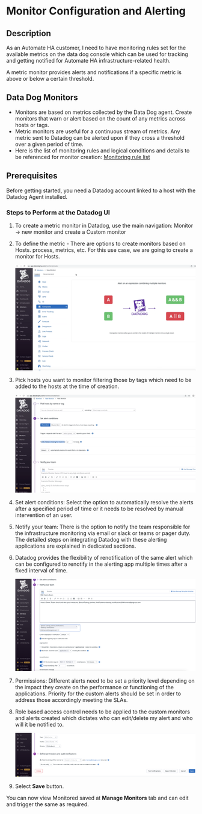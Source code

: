 # Monitor Configuration and Alerting

## Description

As an Automate HA customer, I need to have monitoring rules set for the available metrics on the data dog console which can be used for tracking and getting notified for Automate HA infrastructure-related health.

A metric monitor provides alerts and notifications if a specific metric is above or below a certain threshold.

## Data Dog Monitors

* Monitors are based on metrics collected by the Data Dog agent. Create monitors that warn or alert based on the count of any metrics across hosts or tags.
* Metric monitors are useful for a continuous stream of metrics. Any metric sent to Datadog can be alerted upon if they cross a threshold over a given period of time.
* Here is the list of monitoring rules and logical conditions and details to be referenced for monitor creation: [Monitoring rule list](Monitoring_rule_list.md)

## Prerequisites

Before getting started, you need a Datadog account linked to a host with the Datadog Agent installed.

### Steps to Perform at the Datadog UI

1. To create a metric monitor in Datadog, use the main navigation: Monitor -> new monitor and create a Custom monitor

1. To define the metric - There are options to create monitors based on Hosts. process, metrics, etc. For this use case, we are going to create a monitor for Hosts.

      ![Data_Dog_Metrics](Images/Data_Dog_Metrices.png)

1. Pick hosts you want to monitor filtering those by tags which need to be added to the hosts at the time of creation.

      ![Metrics_Host_Monitor](Images/Metrics_Host_Monitor.png)

1. Set alert conditions: Select the option to automatically resolve the alerts after a specified period of time or it needs to be resolved by manual intervention of an user.

1. Notify your team: There is the option to notify the team responsible for the infrastructure monitoring via email or slack or teams or pager duty. The detailed steps on integrating Datadog with these alerting applications are explained in dedicated sections.

1. Datadog provides the flexibility of renotification of the same alert which can be configured to renotify in the alerting app multiple times after a fixed interval of time.

      ![Metrics_Host_Monitor](Images/Notify.png)

1. Permissions: Different alerts need to be set a priority level depending on the impact they create on the performance or functioning of the applications. Priority for the custom alerts should be set in order to address those accordingly meeting the SLAs.

1. Role based access control needs to be applied to the custom monitors and alerts created which dictates who can edit/delete my alert and who will it be notified to.

      ![Metrics_Host_Monitor](Images/Priority.png)

1. Select **Save** button.

You can now view Monitored saved at **Manage Monitors** tab and can edit and trigger the same as required.
